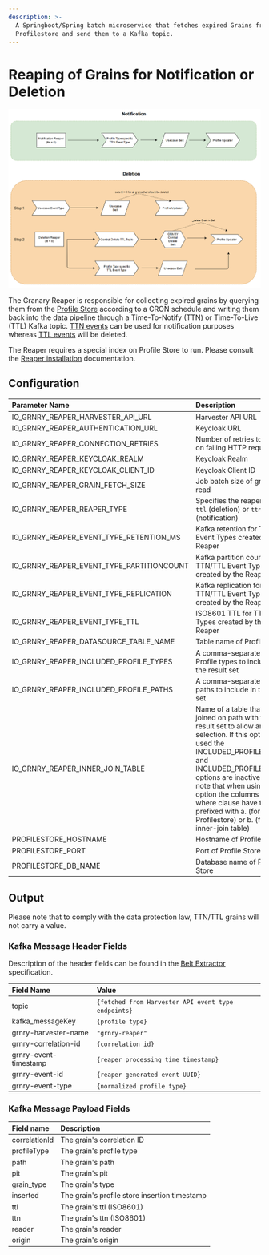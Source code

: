 ```yaml
---
description: >-
  A Springboot/Spring batch microservice that fetches expired Grains from the
  Profilestore and send them to a Kafka topic.
---
```


# Reaping of Grains for Notification or Deletion

![](../../../.gitbook/assets/reaper.png)

The Granary Reaper is responsible for collecting expired grains by querying them from the [Profile Store](./) according to a CRON schedule and writing them back into the data pipeline through a Time-To-Notify \(TTN\) or Time-To-Live \(TTL\) Kafka topic. [TTN events](../../../learning-grnry-1/using-data-in-granary/best-practices/ttl-expired-grain-processing.md) can be used for notification purposes whereas [TTL events](../../../learning-grnry-1/using-data-in-granary/best-practices/ttl-expired-grain-processing-1.md) will be deleted.

The Reaper requires a special index on Profile Store to run. Please consult the [Reaper installation](../../../operator-reference/installation/with-helm/reaper.md) documentation.

## Configuration

| Parameter Name | Description | Default value |
| :--- | :--- | :--- |
| IO\_GRNRY\_REAPER\_HARVESTER\_API\_URL | Harvester API URL | https://localhost:8080 |
| IO\_GRNRY\_REAPER\_AUTHENTICATION\_URL | Keycloak URL | https://localhost:8080 |
| IO\_GRNRY\_REAPER\_CONNECTION\_RETRIES | Number of retries to make on failing HTTP requests | 5 |
| IO\_GRNRY\_REAPER\_KEYCLOAK\_REALM | Keycloak Realm | grnry |
| IO\_GRNRY\_REAPER\_KEYCLOAK\_CLIENT\_ID | Keycloak Client ID | harvester-api |
| IO\_GRNRY\_REAPER\_GRAIN\_FETCH\_SIZE | Job batch size of grains to read | 100 |
| IO\_GRNRY\_REAPER\_REAPER\_TYPE | Specifies the reaper type .  `ttl` \(deletion\) or `ttn` \(notification\) | `ttl` |
| IO\_GRNRY\_REAPER\_EVENT\_TYPE\_RETENTION\_MS | Kafka retention for TTN/TTL Event Types created by the Reaper | 300000 |
| IO\_GRNRY\_REAPER\_EVENT\_TYPE\_PARTITIONCOUNT | Kafka partition count for TTN/TTL Event Types created by the Reaper | 24 |
| IO\_GRNRY\_REAPER\_EVENT\_TYPE\_REPLICATION | Kafka replication for TTN/TTL Event Types created by the Reaper | 2 |
| IO\_GRNRY\_REAPER\_EVENT\_TYPE\_TTL | ISO8601 TTL for TTL Event Types created by the Reaper | P100Y |
| IO\_GRNRY\_REAPER\_DATASOURCE\_TABLE\_NAME | Table name of Profile Store | profilestore |
| IO\_GRNRY\_REAPER\_INCLUDED\_PROFILE\_TYPES | A comma-separated list of Profile types to include in the result set |  |
| IO\_GRNRY\_REAPER\_INCLUDED\_PROFILE\_PATHS | A comma-separated list of paths to include in the result set |  |
| IO\_GRNRY\_REAPER\_INNER\_JOIN\_TABLE | Name of a table that will be joined on path with the result set to allow arbitrary selection. If this option is used the INCLUDED\_PROFILE\_TYPES and INCLUDED\_PROFILE\_PATHS options are inactive. Please note that when using this option the columns in the where clause have to be prefixed with a. \(for Profilestore\) or b. \(for the inner-join table\) |  |
| PROFILESTORE\_HOSTNAME | Hostname of Profile Store | grnry-pg |
| PROFILESTORE\_PORT | Port of Profile Store | 5432 |
| PROFILESTORE\_DB\_NAME | Database name of Profile Store | postgres |

## Output

Please note that to comply with the data protection law, TTN/TTL grains will not carry a value. 

### Kafka Message Header Fields

Description of the header fields can be found in the [Belt Extractor](../belt-extractor.md#callback-signature) specification.

| Field Name | Value |
| :--- | :--- |
| topic | `{fetched from Harvester API event type endpoints}` |
| kafka\_messageKey | `{profile type}` |
| grnry-harvester-name | `"grnry-reaper"` |
| grnry-correlation-id | `{correlation id}` |
| grnry-event-timestamp | `{reaper processing time timestamp}` |
| grnry-event-id | `{reaper generated event UUID}` |
| grnry-event-type | `{normalized profile type}` |

### Kafka Message Payload Fields

| Field name | Description |
| :--- | :--- |
| correlationId | The grain's correlation ID |
| profileType | The grain's profile type |
| path | The grain's path |
| pit | The grain's pit |
| grain\_type | The grain's type |
| inserted | The grain's profile store insertion timestamp  |
| ttl | The grain's ttl \(ISO8601\) |
| ttn | The grain's ttn \(ISO8601\) |
| reader | The grain's reader |
| origin | The grain's origin |

